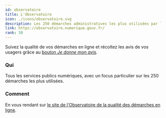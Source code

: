 ```yaml
---
id: observatoire
title: L'Observatoire
icon: ./icons/observatoire.svg
description: Les 250 démarches administratives les plus utilisées par les Français passées à la loupe 🔎
link: https://observatoire.numerique.gouv.fr/
rank: 30
---
```


Suivez la qualité de vos démarches en ligne et récoltez les avis de vos usagers grâce au [bouton *Je donne mon avis*](https://observatoire.numerique.gouv.fr/Aide/Donner%20son%20avis).

### Qui
Tous les services publics numériques, avec un focus particulier sur les 250 démarches les plus utilisées.

### Comment
En vous rendant sur [le site de l'Observatoire de la qualité des démarches en ligne](https://observatoire.numerique.gouv.fr/observatoire/).
